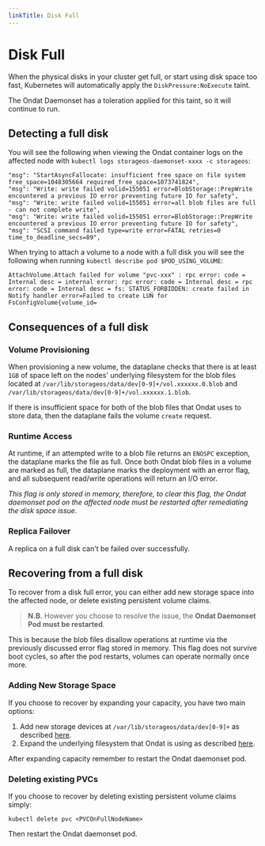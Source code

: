 ```yaml
---
linkTitle: Disk Full
---
```


# Disk Full


When the physical disks in your cluster get full, or start using disk space too
fast, Kubernetes will automatically apply the `DiskPressure:NoExecute` taint.

The Ondat Daemonset has a toleration applied for this taint, so it will
continue to run.

## Detecting a full disk

You will see the following when viewing the Ondat container logs on the
affected node with `kubectl logs storageos-daemonset-xxxx -c storageos`:

``` text
"msg": "StartAsyncFallocate: insufficient free space on file system free_space=1048305664 required_free_space=1073741824",
"msg": "Write: write failed volid=155051 error=BlobStorage::PrepWrite encountered a previous IO error preventing future IO for safety",
"msg": "Write: write failed volid=155051 error=all blob files are full - can not complete write",
"msg": "Write: write failed volid=155051 error=BlobStorage::PrepWrite encountered a previous IO error preventing future IO for safety",
"msg": "SCSI command failed type=write error=FATAL retries=0 time_to_deadline_secs=89",
```

When trying to attach a volume to a node with a full disk you will see the
following when running `kubectl describe pod $POD_USING_VOLUME`:

``` text
AttachVolume.Attach failed for volume "pvc-xxx" : rpc error: code = Internal desc = internal error: rpc error: code = Internal desc = rpc error: code = Internal desc = fs: STATUS_FORBIDDEN: create failed in Notify handler error=Failed to create LUN for FsConfigVolume{volume_id=
```

## Consequences of a full disk

### Volume Provisioning

When provisioning a new volume, the dataplane checks that there is at least
`1GB` of space left on the nodes' underlying filesystem for the blob files
located at `/var/lib/storageos/data/dev[0-9]+/vol.xxxxxx.0.blob` and
`/var/lib/storageos/data/dev[0-9]+/vol.xxxxxx.1.blob`.

If there is insufficient space for both of the blob files that Ondat uses
to store data, then the dataplane fails the volume `create` request.

### Runtime Access

At runtime, if an attempted write to a blob file returns an `ENOSPC` exception,
the dataplane marks the file as full. Once both Ondat blob files in a
volume are marked as full, the dataplane marks the deployment with an error
flag, and all subsequent read/write operations will return an I/O error.

*This flag is only stored in memory, therefore, to clear this flag, the
Ondat daemonset pod on the affected node must be restarted after
remediating the disk space issue.*

### Replica Failover

A replica on a full disk can't be failed over successfully.

## Recovering from a full disk

To recover from a disk full error, you can either add new storage space
into the affected node, or delete existing persistent volume claims.

>**N.B.** However you choose to resolve the issue, the **Ondat Daemonset
>Pod must be restarted**.

This is because the blob files disallow operations at runtime via the
previously discussed error flag stored in memory. This flag does not survive
boot cycles, so after the pod restarts, volumes can operate normally once more.

### Adding New Storage Space

If you choose to recover by expanding your capacity, you have two main options:

1. Add new storage devices at `/var/lib/storageos/data/dev[0-9]+` as described
   [here](/docs/operations/managing-host-storage#option-1-mount-additional-devices).
2. Expand the underlying filesystem that Ondat is using as described
   [here](/docs/operations/managing-host-storage"#option-2-expand-existing-devices-backed-by-lvm).

After expanding capacity remember to restart the Ondat daemonset pod.

### Deleting existing PVCs

If you choose to recover by deleting existing persistent volume claims simply:

`kubectl delete pvc <PVCOnFullNodeName>`

Then restart the Ondat daemonset pod.
